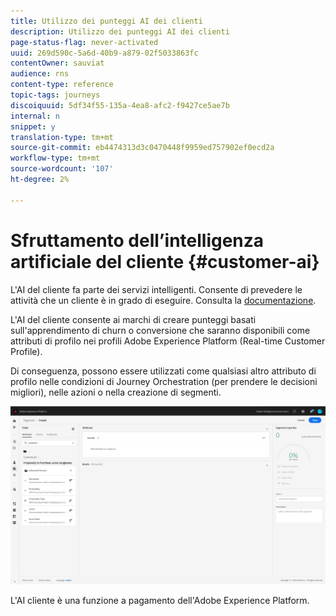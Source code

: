 ```yaml
---
title: Utilizzo dei punteggi AI dei clienti
description: Utilizzo dei punteggi AI dei clienti
page-status-flag: never-activated
uuid: 269d590c-5a6d-40b9-a879-02f5033863fc
contentOwner: sauviat
audience: rns
content-type: reference
topic-tags: journeys
discoiquuid: 5df34f55-135a-4ea8-afc2-f9427ce5ae7b
internal: n
snippet: y
translation-type: tm+mt
source-git-commit: eb4474313d3c0470448f9959ed757902ef0ecd2a
workflow-type: tm+mt
source-wordcount: '107'
ht-degree: 2%

---
```



# Sfruttamento dell’intelligenza artificiale del cliente {#customer-ai}

L&#39;AI del cliente fa parte dei servizi intelligenti. Consente di prevedere le attività che un cliente è in grado di eseguire. Consulta la [documentazione](https://docs.adobe.com/content/help/en/experience-platform/intelligent-services/customer-ai/overview.html).

L&#39;AI del cliente consente ai marchi di creare punteggi basati sull&#39;apprendimento di churn o conversione che saranno disponibili come attributi di profilo nei profili Adobe Experience Platform (Real-time Customer Profile).

Di conseguenza, possono essere utilizzati come qualsiasi altro attributo di profilo nelle condizioni di  Journey Orchestration (per prendere le decisioni migliori), nelle azioni o nella creazione di segmenti.

![](../assets/customer-ai.png)

L&#39;AI cliente è una funzione a pagamento dell&#39;Adobe Experience Platform.


